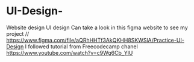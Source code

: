 # UI-Design-
Website design UI design 
Can take a look in this figma website to see my project // https://www.figma.com/file/aQRhHHTf3AkQKHH8SKWSlA/Practice-UI-Design
I followed tutorial from Freecodecamp chanel 
https://www.youtube.com/watch?v=c9Wg6Cb_YlU
